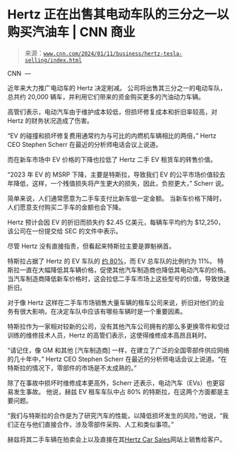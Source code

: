 <!--yml

category: 未分类

日期：2024-05-27 14:41:23

-->

# Hertz 正在出售其电动车队的三分之一以购买汽油车 | CNN 商业

> 来源：[`www.cnn.com/2024/01/11/business/hertz-tesla-selling/index.html`](https://www.cnn.com/2024/01/11/business/hertz-tesla-selling/index.html)

CNN  —

近年来大力推广电动车的 Hertz 决定削减。 公司将出售其三分之一的电动车队，总共约 20,000 辆车，并利用它们带来的资金购买更多的汽油动力车辆。

高管们表示，电动汽车由于维护成本较低，但损坏修复成本和折旧率较高，对 Hertz 的财务状况造成了伤害。

“EV 的碰撞和损坏修复费用通常约为与可比的内燃机车辆相比的两倍，” Hertz CEO Stephen Scherr 在最近的分析师电话会议上说道。

而在新车市场中 EV 价格的下降也拉低了 Hertz 二手 EV 租赁车的转售价值。

“2023 年 EV 的 MSRP 下降，主要是特斯拉，导致我们 EV 的公平市场价值较去年降低，这样，一个残值损失将产生更大的损失，因此，负担更大，” Scherr 说。

简单来说，人们通常愿意为二手车支付比新车低一定金额。 当新车价格下降时，人们愿意支付购买二手车的金额也会下降。

Hertz 预计会因 EV 的折旧而损失约 $2.45 亿美元，每辆车平均约为 $12,250，该公司在一份提交给 SEC 的文件中表示。

尽管 Hertz 没有直接指责，但看起来特斯拉主要是罪魁祸首。

特斯拉占据了 Hertz 的 EV 车队的 [约 80%](https://www.cnn.com/2021/10/25/business/hertz-tesla-purchase/index.html)，而 EV 总车队的比例约为 11%。 特斯拉一直在大幅降低其车辆价格，促使其他汽车制造商也降低其电动汽车的价格。 当汽车制造商降低新车价格时，这会拉低二手车市场上这些型号的价值，导致快速折旧。

对于像 Hertz 这样在二手车市场销售大量车辆的租车公司来说，折旧对他们的业务有很大影响，在决定车队中应该有哪些车辆时是一个重要因素。

特斯拉作为一家相对较新的公司，没有其他汽车公司拥有的那么多更换零件和受过训练的维修技术人员，Hertz 的高管们表示，这使得维修成本高昂且耗时。

“请记住，像 GM 和其他 [汽车制造商] 一样，在建立了广泛的全国零部件供应网络的几十年中，” Hertz CEO Stephen Scherr 在最近的分析师电话会议上说道。“在特斯拉的情况下，零部件的市场是不太成熟的。”

除了在事故中损坏时维修成本更高外，Scherr 还表示，电动汽车（EVs）也更容易发生事故。 他说，赫兹 EV 租车车队中占 80% 的特斯拉，在这两个方面都是主要问题。

“我们与特斯拉的合作是为了研究汽车的性能，以降低损坏发生的风险，”他说，“我们正在与他们直接合作，涉及零部件采购、人工和类似事项。”

赫兹将其二手车辆在拍卖会上以及直接在其[Hertz Car Sales](https://www.hertzcarsales.com/)网站上销售给客户。
